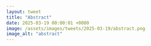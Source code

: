 ```yaml
---
layout: tweet
title: "Abstract"
date: 2025-03-19 00:00:01 +0000
image: /assets/images/tweets/2025-03-19/abstract.png
image_alt: "abstract"
---
```

